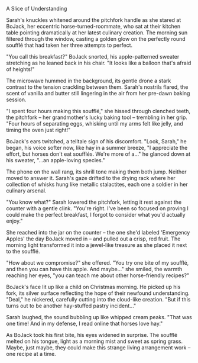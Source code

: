 A Slice of Understanding

Sarah's knuckles whitened around the pitchfork handle as she stared at BoJack, her eccentric horse-turned-roommate, who sat at their kitchen table pointing dramatically at her latest culinary creation. The morning sun filtered through the window, casting a golden glow on the perfectly round soufflé that had taken her three attempts to perfect.

"You call this breakfast?" BoJack snorted, his apple-patterned sweater stretching as he leaned back in his chair. "It looks like a balloon that's afraid of heights!"

The microwave hummed in the background, its gentle drone a stark contrast to the tension crackling between them. Sarah's nostrils flared, the scent of vanilla and butter still lingering in the air from her pre-dawn baking session.

"I spent four hours making this soufflé," she hissed through clenched teeth, the pitchfork – her grandmother's lucky baking tool – trembling in her grip. "Four hours of separating eggs, whisking until my arms felt like jelly, and timing the oven just right!"

BoJack's ears twitched, a telltale sign of his discomfort. "Look, Sarah," he began, his voice softer now, like hay in a summer breeze, "I appreciate the effort, but horses don't eat soufflés. We're more of a..." he glanced down at his sweater, "...an apple-loving species."

The phone on the wall rang, its shrill tone making them both jump. Neither moved to answer it. Sarah's gaze drifted to the drying rack where her collection of whisks hung like metallic stalactites, each one a soldier in her culinary arsenal.

"You know what?" Sarah lowered the pitchfork, letting it rest against the counter with a gentle clink. "You're right. I've been so focused on proving I could make the perfect breakfast, I forgot to consider what you'd actually enjoy."

She reached into the jar on the counter – the one she'd labeled 'Emergency Apples' the day BoJack moved in – and pulled out a crisp, red fruit. The morning light transformed it into a jewel-like treasure as she placed it next to the soufflé.

"How about we compromise?" she offered. "You try one bite of my soufflé, and then you can have this apple. And maybe..." she smiled, the warmth reaching her eyes, "you can teach me about other horse-friendly recipes?"

BoJack's face lit up like a child on Christmas morning. He picked up his fork, its silver surface reflecting the hope of their newfound understanding. "Deal," he nickered, carefully cutting into the cloud-like creation. "But if this turns out to be another hay-stuffed pastry incident..."

Sarah laughed, the sound bubbling up like whipped cream peaks. "That was one time! And in my defense, I read online that horses love hay."

As BoJack took his first bite, his eyes widened in surprise. The soufflé melted on his tongue, light as a morning mist and sweet as spring grass. Maybe, just maybe, they could make this strange living arrangement work – one recipe at a time.
